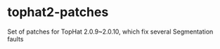 tophat2-patches
===============

Set of patches for TopHat 2.0.9~2.0.10, which fix several Segmentation faults
